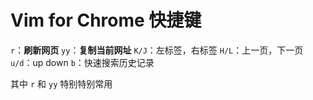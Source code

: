 # Vim for Chrome 快捷键

`r`：**刷新网页**
`yy`：**复制当前网址**
`K/J`：左标签，右标签
`H/L`：上一页，下一页
`u/d`：up down
`b`：快速搜索历史记录

其中 `r` 和 `yy` 特别特别常用
